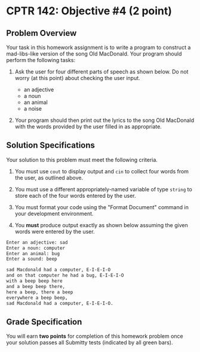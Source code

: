 # CPTR 142: Objective #4 (2 point)

## Problem Overview

Your task in this homework assignment is to write a program to construct a mad-libs-like version of the song Old MacDonald. Your program should perform the following tasks:

1. Ask the user for four different parts of speech as shown below.  Do not worry (at this point) about checking the user input. 
   * an adjective
   * a noun
   * an animal
   * a noise

1. Your program should then print out the lyrics to the song Old MacDonald with the words provided by the user filled in as appropriate.  

## Solution Specifications

Your solution to this problem must meet the following criteria.

1. You must use `cout` to display output and `cin` to collect four words from the user, as outlined above.

1. You must use a different appropriately-named variable of type `string` to store each of the four words entered by the user.

1. You must format your code using the "Format Document" command in your development environment.

1. You **must** produce output exactly as shown below assuming the given words were entered by the user.

```html
Enter an adjective: sad
Enter a noun: computer
Enter an animal: bug
Enter a sound: beep

sad Macdonald had a computer, E-I-E-I-O
and on that computer he had a bug, E-I-E-I-O
with a beep beep here
and a beep beep there,
here a beep, there a beep
everywhere a beep beep,
sad Macdonald had a computer, E-I-E-I-O.
```

## Grade Specification

You will earn **two points** for completion of this homework problem once your solution passes all Submitty tests (indicated by all green bars).
